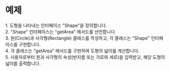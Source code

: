 # 예제

<p>
1. 도형을 나타내는 인터페이스 "Shape"을 정의합니다. <br>
2. "Shape" 인터페이스는 "getArea" 메서드를 선언합니다.<br>
3. 원(Circle)과 사각형(Rectangle) 클래스를 작성하고, 각 클래스는 "Shape" 인터페이스를 구현합니다.<br>
4. 각 클래스는 "getArea" 메서드를 구현하여 도형의 넓이를 계산합니다.<br>
5. 사용자로부터 원과 사각형의 속성(반지름 또는 가로와 세로)을 입력받고, 해당 도형의 넓이를 출력합니다.
</p>